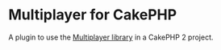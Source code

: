 Multiplayer for CakePHP
===================

A plugin to use the [Multiplayer library](http://github.com/felixgirault/multiplayer "Multiplayer on github") in a CakePHP 2 project.
